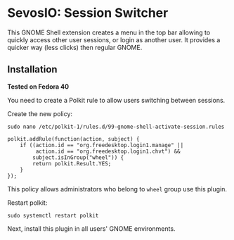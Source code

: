 # SevosIO: Session Switcher

This GNOME Shell extension creates a menu in the top bar allowing to quickly access other user sessions, or login as another user.
It provides a quicker way (less clicks) then regular GNOME.

## Installation

**Tested on Fedora 40**

You need to create a Polkit rule to allow users switching between sessions.

Create the new policy:

```
sudo nano /etc/polkit-1/rules.d/99-gnome-shell-activate-session.rules
```

```
polkit.addRule(function(action, subject) {
    if ((action.id == "org.freedesktop.login1.manage" ||
         action.id == "org.freedesktop.login1.chvt") &&
        subject.isInGroup("wheel")) {
        return polkit.Result.YES;
    }
});
```

This policy allows administrators who belong to `wheel` group use this plugin.

Restart polkit:
```
sudo systemctl restart polkit
```

Next, install this plugin in all users' GNOME environments.
